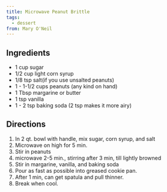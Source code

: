 ```yaml
---
title: Microwave Peanut Brittle
tags:
  - dessert
from: Mary O'Neil
---
```

## Ingredients

-   1 cup sugar
-   1/2 cup light corn syrup
-   1/8 tsp salt(if you use unsalted peanuts)
-   1 - 1-1/2 cups peanuts (any kind on hand)
-   1 Tbsp margarine or butter
-   1 tsp vanilla
-   1 - 2 tsp baking soda (2 tsp makes it more airy)

## Directions

1.  In 2 qt. bowl with handle, mix sugar, corn syrup, and salt
2.  Microwave on high for 5 min.
3.  Stir in peanuts
4.  microwave 2-5 min., stirring after 3 min, till lightly browned
5.  Stir in margarine, vanilla, and baking soda
6.  Pour as fast as possible into greased cookie pan.
7.  After 1 min, can get spatula and pull thinner.
8.  Break when cool.

